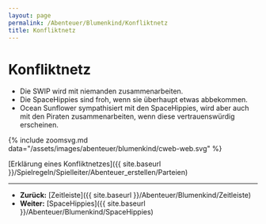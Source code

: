 ```yaml
---
layout: page
permalink: /Abenteuer/Blumenkind/Konfliktnetz
title: Konfliktnetz
---
```


# Konfliktnetz

- Die SWIP wird mit niemanden zusammenarbeiten.
- Die SpaceHippies sind froh, wenn sie überhaupt etwas abbekommen.
- Ocean Sunflower sympathisiert mit den SpaceHippies, wird aber auch mit den Piraten zusammenarbeiten, wenn diese vertrauenswürdig erscheinen.

{% include zoomsvg.md data="/assets/images/abenteuer/blumenkind/cweb-web.svg" %}

[Erklärung eines Konfliktnetzes]({{ site.baseurl }}/Spielregeln/Spielleiter/Abenteuer_erstellen/Parteien)

***

- **Zurück:** [Zeitleiste]({{ site.baseurl }}/Abenteuer/Blumenkind/Zeitleiste)
- **Weiter:** [SpaceHippies]({{ site.baseurl }}/Abenteuer/Blumenkind/SpaceHippies)
